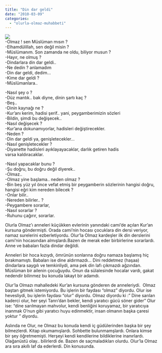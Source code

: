 ```yaml
---
title: "Din dar geldi"
date: "2010-03-09"
categories: 
  - "olurla-olmaz-muhabbeti"
---
```


![](/uploads/image/ikizler_burcu.jpg)  
\-Olmaz ! sen Müslüman mısın ?  
\-Elhamdülillah, sen değil misin ?  
\-Müslümanım. Son zamanda ne oldu, biliyor musun ?  
\-Hayır, ne olmuş ?  
\-Dindarlara din dar geldi..  
\-Ne dedin ? anlamadım  
\-Din dar geldi, dedim…  
\-Kime dar geldi ?  
\-Müslümanlara..

\-Nasıl şey o ?  
\-Düz mantık.. bak diyne, dinin şartı kaç ?  
\-Beş..  
\-Dinin kaynağı ne ?  
\-Kur’anı kerim, hadisi şerif.. yani, peygamberimizin sözleri  
\-Bildin, şimdi bu değişecek..  
\-Nasıl değişecek ?  
\-Kur’ana dokunamıyorlar, hadisleri değiştirecekler.  
\-Neden ?  
\-Din dar geldi ya, genişletecekler...  
\-Nasıl genişletecekler ?  
\-Diyanette hadisleri ayıklayayacaklar, darlık getiren hadis varsa kaldıracaklar.

\-Nasıl yapacaklar bunu ?  
\-Şu doğru, bu doğru değil diyerek..  
\-Olmaz..  
\-Olmaz yine başlama.. neden olmaz ?  
\-Bin beş yüz yıl önce vefat etmiş bir peygamberin sözlerinin hangisi doğru, hangisi eğri kim nereden bilecek ?  
\-Onlar bilir..  
\-Nereden bilirler.. ?  
\-Peygambere sorarlar,  
\-Nasıl sorarlar ?  
\-Ruhunu çağırır, sorarlar.

Olurla Olmaz’ı anneleri küçükken evlerinin yanındaki cami’de açılan Kur’an kursuna göndermişti. Orada cami’nin hocası çocuklara din dersi veriyor, namaz surelerini ezberletiyordu. Olur’la Olmaz kardeşler ilk din derslerini cami’nin hocasından almışlardı.Bazen de merak eder birbirlerine sorarlardı. Anne ve babaları fazla dindar değildi.

Anneleri bir hoca kızıydı, ömrünün sonlarına doğru namaza başlamış hiç bırakmamıştı. Babaları ise dine aldırmazdı… Dini reddetmez (haşaa) dindarlara saygılı ve temkinliydi, ama pek din lafı çıkmazdı ağzından. Müslüman bir ailenin çocuğuydu. Onun da sülalesinde hocalar vardı, gakat nedendir bilinmez bu konuda lakayt bir adamdı.

Olur’la Olmazı mahalledeki Kur’an kursuna gönderen de anneleriydi.  Olmaz baştan gitmek istemiyordu. Bu işlerin bir faydası “olmaz” diyordu. Olur ise hevesliydi, bu işlerin faydası “olur” diyordu. Olmaz diyordu ki :” Dine sarılan kaderci olur, her şeyi Tanrı’dan bekler, kendi yaratıcı gücü söner gider” Olur ise: “dine sarılmayan mahvolur, kendi benliğini koruyamaz, bir yaratıcıya inanmak O’nun gibi yaratıcı huyu edinmektir, insan olmanın başka çaresi yoktur ” diyordu.

Aslında ne Olur, ne Olmaz bu konuda kendi iç güdülerinden başka bir şey bilmezlerdi. Kitap okumamışlardı. Sohbette bulunmamşlardı. Onlara kimse bir şey öğretmemişti. Herşeyi kendi kendilerine bildiklerine inanırlardı. Olağanüstü olay.. bilirlerdi de. Bazen de saçmaladıkları olurdu. Olur’la Olmaz ara sıra akıllı laf da ederlerdi. Din konusunda.
